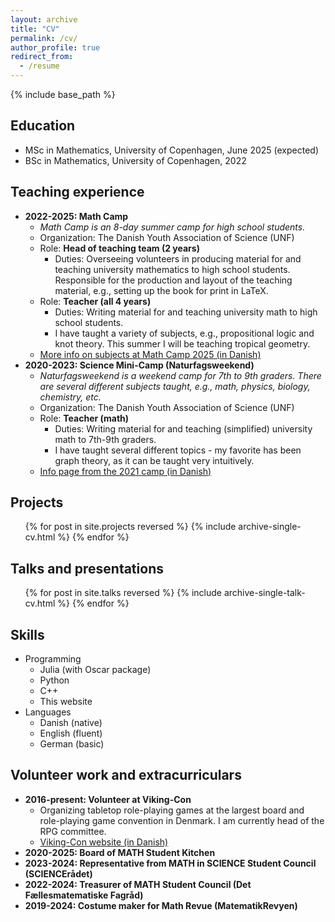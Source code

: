 ```yaml
---
layout: archive
title: "CV"
permalink: /cv/
author_profile: true
redirect_from:
  - /resume
---
```


{% include base_path %}

## Education

* MSc in Mathematics, University of Copenhagen, June 2025 (expected)
* BSc in Mathematics, University of Copenhagen, 2022

## Teaching experience

* **2022-2025: Math Camp**
  * *Math Camp is an 8-day summer camp for high school students.*
  * Organization: The Danish Youth Association of Science (UNF)
  * Role: **Head of teaching team (2 years)**
    * Duties: Overseeing volunteers in producing material for and teaching university mathematics to high school students. Responsible for the production and layout of the teaching material, e.g., setting up the book for print in LaTeX.
  * Role: **Teacher (all 4 years)**
    * Duties: Writing material for and teaching university math to high school students.
    * I have taught a variety of subjects, e.g., propositional logic and knot theory. This summer I will be teaching tropical geometry.
  * [More info on subjects at Math Camp 2025 (in Danish)](https://matematik.unf.dk/fagligt/)
* **2020-2023: Science Mini-Camp (Naturfagsweekend)**
  * *Naturfagsweekend is a weekend camp for 7th to 9th graders. There are several different subjects taught, e.g., math, physics, biology, chemistry, etc.*
  * Organization: The Danish Youth Association of Science (UNF)
  * Role: **Teacher (math)**
    * Duties: Writing material for and teaching (simplified) university math to 7th-9th graders.
    * I have taught several different topics - my favorite has been graph theory, as it can be taught very intuitively.
  * [Info page from the 2021 camp (in Danish)](https://unf.dk/aktiviteter/2021-05-29/unf-naturfagsweekend-2021/)

## Projects

  <ul>{% for post in site.projects reversed %}
    {% include archive-single-cv.html %}
  {% endfor %}</ul>

## Talks and presentations

  <ul>{% for post in site.talks reversed %}
    {% include archive-single-talk-cv.html  %}
  {% endfor %}</ul>

## Skills

* Programming
  * Julia (with Oscar package)
  * Python
  * C++
  * This website
* Languages
  * Danish (native)
  * English (fluent)
  * German (basic)

## Volunteer work and extracurriculars

* **2016-present: Volunteer at Viking-Con**
  * Organizing tabletop role-playing games at the largest board and role-playing game convention in Denmark. I am currently head of the RPG committee.
  * [Viking-Con website (in Danish)](https://www.viking-con.dk/)
* **2020-2025: Board of MATH Student Kitchen**
* **2023-2024: Representative from MATH in SCIENCE Student Council (SCIENCErådet)**
* **2022-2024: Treasurer of MATH Student Council (Det Fællesmatematiske Fagråd)**
* **2019-2024: Costume maker for Math Revue (MatematikRevyen)**
